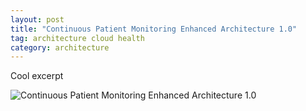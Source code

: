 ```yaml
---
layout: post
title: "Continuous Patient Monitoring Enhanced Architecture 1.0"
tag: architecture cloud health 
category: architecture
---
```


Cool excerpt 

![Continuous Patient Monitoring Enhanced Architecture 1.0](/health-architectures/assets/images/SyncAgentTechnicalDesign.png)



